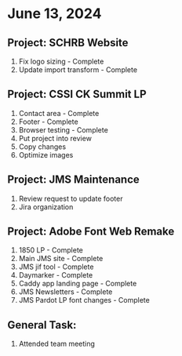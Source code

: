 # June 13, 2024

## Project: SCHRB Website
1. Fix logo sizing - Complete
2. Update import transform - Complete

## Project: CSSI CK Summit LP
1. Contact area - Complete
2. Footer - Complete
3. Browser testing - Complete
4. Put project into review
5. Copy changes
6. Optimize images

## Project: JMS Maintenance
1. Review request to update footer
2. Jira organization

## Project: Adobe Font Web Remake
1. 1850 LP - Complete
2. Main JMS site - Complete
3. JMS jif tool - Complete
4. Daymarker - Complete
5. Caddy app landing page - Complete
6. JMS Newsletters - Complete
7. JMS Pardot LP font changes - Complete

## General Task:
1. Attended team meeting
